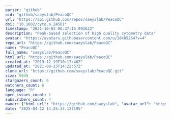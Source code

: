 ```yaml
---
parser: "github"
uid: "github/saeyslab/PeacoQC"
url: "https://api.github.com/repos/saeyslab/PeacoQC"
doi: "10.1002/cyto.a.24501"
timestamp: "2021-10-03 00:37:15.992622"
description: "Peak-based selection of high quality cytometry data"
avatar: "https://avatars.githubusercontent.com/u/18485264?v=4"
repo_url: "https://github.com/saeyslab/PeacoQC"
name: "PeacoQC"
full_name: "saeyslab/PeacoQC"
html_url: "https://github.com/saeyslab/PeacoQC"
created_at: "2019-12-19T10:17:40Z"
updated_at: "2021-08-23T14:22:57Z"
clone_url: "https://github.com/saeyslab/PeacoQC.git"
size: 5949
stargazers_count: 6
watchers_count: 6
language: "R"
open_issues_count: 1
subscribers_count: 4
owner: {"html_url": "https://github.com/saeyslab", "avatar_url": "https://avatars.githubusercontent.com/u/18485264?v=4", "login": "saeyslab", "type": "Organization"}
date: "2025-04-12 14:25:33.127195"
---
```

